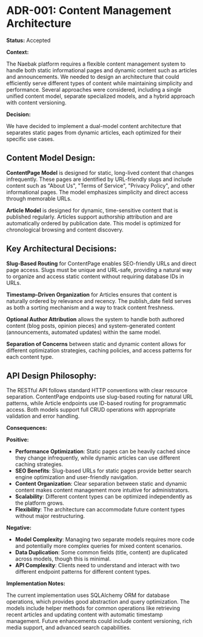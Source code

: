 # ADR-001: Content Management Architecture

**Status:** Accepted

**Context:**

The Naebak platform requires a flexible content management system to handle both static informational pages and dynamic content such as articles and announcements. We needed to design an architecture that could efficiently serve different types of content while maintaining simplicity and performance. Several approaches were considered, including a single unified content model, separate specialized models, and a hybrid approach with content versioning.

**Decision:**

We have decided to implement a dual-model content architecture that separates static pages from dynamic articles, each optimized for their specific use cases.

## **Content Model Design:**

**ContentPage Model** is designed for static, long-lived content that changes infrequently. These pages are identified by URL-friendly slugs and include content such as "About Us", "Terms of Service", "Privacy Policy", and other informational pages. The model emphasizes simplicity and direct access through memorable URLs.

**Article Model** is designed for dynamic, time-sensitive content that is published regularly. Articles support authorship attribution and are automatically ordered by publication date. This model is optimized for chronological browsing and content discovery.

## **Key Architectural Decisions:**

**Slug-Based Routing** for ContentPage enables SEO-friendly URLs and direct page access. Slugs must be unique and URL-safe, providing a natural way to organize and access static content without requiring database IDs in URLs.

**Timestamp-Driven Organization** for Articles ensures that content is naturally ordered by relevance and recency. The publish_date field serves as both a sorting mechanism and a way to track content freshness.

**Optional Author Attribution** allows the system to handle both authored content (blog posts, opinion pieces) and system-generated content (announcements, automated updates) within the same model.

**Separation of Concerns** between static and dynamic content allows for different optimization strategies, caching policies, and access patterns for each content type.

## **API Design Philosophy:**

The RESTful API follows standard HTTP conventions with clear resource separation. ContentPage endpoints use slug-based routing for natural URL patterns, while Article endpoints use ID-based routing for programmatic access. Both models support full CRUD operations with appropriate validation and error handling.

**Consequences:**

**Positive:**

*   **Performance Optimization**: Static pages can be heavily cached since they change infrequently, while dynamic articles can use different caching strategies.
*   **SEO Benefits**: Slug-based URLs for static pages provide better search engine optimization and user-friendly navigation.
*   **Content Organization**: Clear separation between static and dynamic content makes content management more intuitive for administrators.
*   **Scalability**: Different content types can be optimized independently as the platform grows.
*   **Flexibility**: The architecture can accommodate future content types without major restructuring.

**Negative:**

*   **Model Complexity**: Managing two separate models requires more code and potentially more complex queries for mixed content scenarios.
*   **Data Duplication**: Some common fields (title, content) are duplicated across models, though this is minimal.
*   **API Complexity**: Clients need to understand and interact with two different endpoint patterns for different content types.

**Implementation Notes:**

The current implementation uses SQLAlchemy ORM for database operations, which provides good abstraction and query optimization. The models include helper methods for common operations like retrieving recent articles and updating content with automatic timestamp management. Future enhancements could include content versioning, rich media support, and advanced search capabilities.
